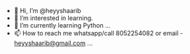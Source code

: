 - 👋 Hi, I’m @heyyshaarib
- 👀 I’m interested in learning. 
- 🌱 I’m currently learning Python ...
- 📫 How to reach me whatsapp/call 8052254082 or email - heyyshaarib@gmail.com ...

<!---
heyyshaarib/heyyshaarib is a ✨ special ✨ repository because its `README.md` (this file) appears on your GitHub profile.
You can click the Preview link to take a look at your changes.
--->
